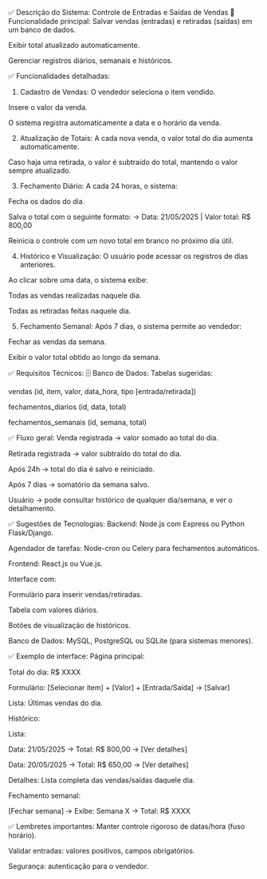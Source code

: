 ✅ Descrição do Sistema: Controle de Entradas e Saídas de Vendas
🎯 Funcionalidade principal:
Salvar vendas (entradas) e retiradas (saídas) em um banco de dados.

Exibir total atualizado automaticamente.

Gerenciar registros diários, semanais e históricos.

✅ Funcionalidades detalhadas:
1. Cadastro de Vendas:
O vendedor seleciona o item vendido.

Insere o valor da venda.

O sistema registra automaticamente a data e o horário da venda.

2. Atualização de Totais:
A cada nova venda, o valor total do dia aumenta automaticamente.

Caso haja uma retirada, o valor é subtraído do total, mantendo o valor sempre atualizado.

3. Fechamento Diário:
A cada 24 horas, o sistema:

Fecha os dados do dia.

Salva o total com o seguinte formato:
→ Data: 21/05/2025 | Valor total: R$ 800,00

Reinicia o controle com um novo total em branco no próximo dia útil.

4. Histórico e Visualização:
O usuário pode acessar os registros de dias anteriores.

Ao clicar sobre uma data, o sistema exibe:

Todas as vendas realizadas naquele dia.

Todas as retiradas feitas naquele dia.

5. Fechamento Semanal:
Após 7 dias, o sistema permite ao vendedor:

Fechar as vendas da semana.

Exibir o valor total obtido ao longo da semana.

✅ Requisitos Técnicos:
🗄️ Banco de Dados:
Tabelas sugeridas:

vendas (id, item, valor, data_hora, tipo [entrada/retirada])

fechamentos_diarios (id, data, total)

fechamentos_semanais (id, semana, total)

✅ Fluxo geral:
Venda registrada → valor somado ao total do dia.

Retirada registrada → valor subtraído do total do dia.

Após 24h → total do dia é salvo e reiniciado.

Após 7 dias → somatório da semana salvo.

Usuário → pode consultar histórico de qualquer dia/semana, e ver o detalhamento.

✅ Sugestões de Tecnologias:
Backend:
Node.js com Express ou Python Flask/Django.

Agendador de tarefas: Node-cron ou Celery para fechamentos automáticos.

Frontend:
React.js ou Vue.js.

Interface com:

Formulário para inserir vendas/retiradas.

Tabela com valores diários.

Botões de visualização de históricos.

Banco de Dados:
MySQL, PostgreSQL ou SQLite (para sistemas menores).

✅ Exemplo de interface:
Página principal:

Total do dia: R$ XXXX

Formulário: [Selecionar item] + [Valor] + [Entrada/Saída] → [Salvar]

Lista: Últimas vendas do dia.

Histórico:

Lista:

Data: 21/05/2025 → Total: R$ 800,00 → [Ver detalhes]

Data: 20/05/2025 → Total: R$ 650,00 → [Ver detalhes]

Detalhes: Lista completa das vendas/saídas daquele dia.

Fechamento semanal:

[Fechar semana] → Exibe: Semana X → Total: R$ XXXX

✅ Lembretes importantes:
Manter controle rigoroso de datas/hora (fuso horário).

Validar entradas: valores positivos, campos obrigatórios.

Segurança: autenticação para o vendedor.
